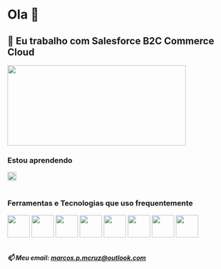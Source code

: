 # Ola 👋
## 🔭 Eu trabalho com Salesforce B2C Commerce Cloud


<div style="display: inline_block">
  <img align="center" height="180" width="400" src="https://github-readme-stats.vercel.app/api/top-langs/?username=marcos-P-R&langs_count=8&hide=html,TSQL,CSS&theme=radical&layout=compact" />
</div>

### Estou aprendendo 
<div style="display: inline_block">
  <img align="center" src="https://cdn.jsdelivr.net/gh/devicons/devicon/icons/go/go-original.svg" width="20" height="20"/>
</div><br>

<div style="display: inline_block">
 
  ### Ferramentas e Tecnologias que uso frequentemente
  
  <img align="center" src="https://cdn.jsdelivr.net/gh/devicons/devicon/icons/salesforce/salesforce-original.svg" width="50" height="50"/>
  <img align="center" src="https://cdn.jsdelivr.net/gh/devicons/devicon/icons/javascript/javascript-original.svg" width="50" height="50"/>
  <img align="center" src="https://cdn.jsdelivr.net/gh/devicons/devicon/icons/nodejs/nodejs-original.svg" width="50" height="50"/>
  <img align="center" src="https://cdn.jsdelivr.net/gh/devicons/devicon/icons/java/java-original-wordmark.svg" width="50" height="50"/>
  <img align="center" src="https://cdn.jsdelivr.net/gh/devicons/devicon/icons/git/git-original.svg" width="50" height="50"/>
  <img align="center" src="https://cdn.jsdelivr.net/gh/devicons/devicon/icons/docker/docker-original-wordmark.svg" width="50" height="50"/>
  <img align="center" src="https://cdn.jsdelivr.net/gh/devicons/devicon/icons/linux/linux-original.svg" width="50" height="50"/>
  <img align="center" src="https://cdn.jsdelivr.net/gh/devicons/devicon/icons/vscode/vscode-original.svg" width="50" height="50"/>
</div>
<br>

##### 📫 Meu email: marcos.p.mcruz@outlook.com

